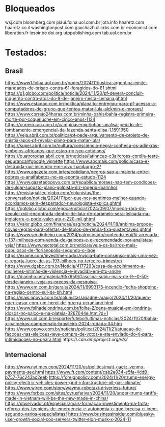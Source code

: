 # Bloqueados
wsj.com
bloomberg.com
piaui.folha.uol.com.br
jota.info
haaretz.com
haaretz.co.il
washingtonpost.com
gauchazh.clicrbs.com.br
economist.com
liberation.fr
lesoir.be
doi.org
utppublishing.com
tab.uol.com.br

# Testados:
## Brasil
https://www1.folha.uol.com.br/poder/2024/11/justica-argentina-emite-mandados-de-prisao-contra-61-foragidos-do-81.shtml
https://g1.globo.com/politica/noticia/2024/11/20/pf-devera-concluir-inquerito-contra-atos-do-8-de-janeiro-nesta-semana.ghtml
https://www.estadao.com.br/politica/planalto-entregou-para-pf-acesso-a-computadores-de-grupo-que-tentou-matar-lula-alckmin-e-moraes/
https://www.correio24horas.com.br/minha-bahia/bahia-registra-primeira-morte-por-coqueluche-em-cinco-anos-1124
https://correio.rac.com.br/campinasermc/iphan-analisa-pedido-de-tombamento-emergencial-da-fazenda-santa-elisa-1.1591950
https://veja.abril.com.br/politica/pt-pede-arquivamento-de-projeto-de-anistia-apos-pf-revelar-plano-para-matar-lula/
https://super.abril.com.br/cultura/consciencia-negra-conheca-os-adinkras-simbolos-africanos-que-estao-no-seu-cotidiano/
https://quatrorodas.abril.com.br/noticias/latinncap-c3aircross-corolla-teste-seguranca/#google_vignette
https://www.abcmais.com/policia/casa-e-destruida-por-incendio-em-novo-hamburgo-2/
https://www.agazeta.com.br/es/cotidiano/negros-sao-a-maioria-entre-pobres-e-analfabetos-no-es-aponta-estudo-1124
https://www.gazetadopovo.com.br/republica/moraes-nao-tem-condicoes-de-julgar-suposto-plano-golpista-diz-rogerio-marinho/
https://revistagalileu.globo.com/colunistas/the-conversation/noticia/2024/11/por-que-nos-sentimos-melhor-quando-acordamos-sem-despertador-neurologista-explica.ghtml
https://oglobo.globo.com/epoca/noticia/2024/09/07/moeda-rara-do-seculo-xviii-encontrada-dentro-de-lata-de-caramelo-sera-leiloada-na-inglaterra-e-pode-valer-ate-r-220-mil.ghtml
https://valor.globo.com/financas/esg/noticia/2024/11/18/anbima-propoe-novas-regras-para-ofertas-de-titulos-de-renda-fixa-sustentaveis.ghtml
https://www.seudinheiro.com/2024/patrocinado/conteudo-eqi/fii-arrecada-r-137-milhoes-com-venda-de-galpoes-e-e-recomendado-por-analistas-veja/
https://www.nsctotal.com.br/noticias/veja-os-bairros-mais-populosos-de-florianopolis-segundo-o-ibge
https://exame.com/invest/mercados/nvidia-bate-consenso-mais-uma-vez-e-reporta-lucro-de-us-193-bilhoes-no-terceiro-trimestre/
https://www.dgabc.com.br/Noticia/4177263/casa-de-acolhimento-a-mulheres-vitimas-de-violencia-e-invadida-em-sto-andre
https://diarinho.net/materia/657650/Gasolina-subiu-mais-de-R--0-50-desde-janeiro--veja-os-precos-da-pesquisa-
https://www.em.com.br/gerais/2024/11/6993175-incendio-fecha-shopping-na-regiao-centro-sul-de-bh.html
https://mais.opovo.com.br/colunistas/ariadne-araujo/2024/11/20/quem-quer-casar-com-um-heroi-de-guerra-ucraniano.html
https://www.folhadelondrina.com.br/folha-2/cena-musical-em-londrina-idosos-no-palco-e-na-plateia-3267044e.html?d=1
https://www.uol.com.br/esporte/futebol/ultimas-noticias/2024/11/20/bahia-x-palmeiras-campeonato-brasileiro-2024-rodada-34.htm
https://www.opovo.com.br/noticias/politica/2024/11/21/atuacao-de-faccoes-nas-eleicoes-teve-compra-de-votos-e-ate-enviado-do-rj-para-intimidacoes-no-ceara.html
https://*.cdn.ampproject.org/v/s/*

## Internacional
https://www.nytimes.com/2024/11/20/us/politics/matt-gaetz-venmo-payments-sex.html
https://www.ft.com/content/cab2e834-e5fa-4dd0-b757-76c243ac2eeb
https://foreignpolicy.com/2024/11/20/trump-energy-policy-electric-vehicles-power-grid-infrastructure-oil-gas-climate/
https://www.wired.com/story/waymo-robotaxi-driverless-future/
https://www.forbes.com/sites/cyrusfarivar/2024/11/20/under-trump-tariffs-made-in-vietnam-will-be-the-new-made-in-china/
https://observador.pt/especiais/mais-formacao-investimento-na-frota-reforco-dos-tecnicos-de-emergencia-e-autonomia-o-que-precisa-o-inem-segundo-varios-especialistas/
https://www.businessinsider.com/bluesky-user-growth-social-coo-servers-twitter-elon-musk-x-2024-11